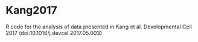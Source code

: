 # Kang2017
R code for the analysis of data presented in Kang et al. Developmental Cell 2017 (doi:10.1016/j.devcel.2017.05.003)
